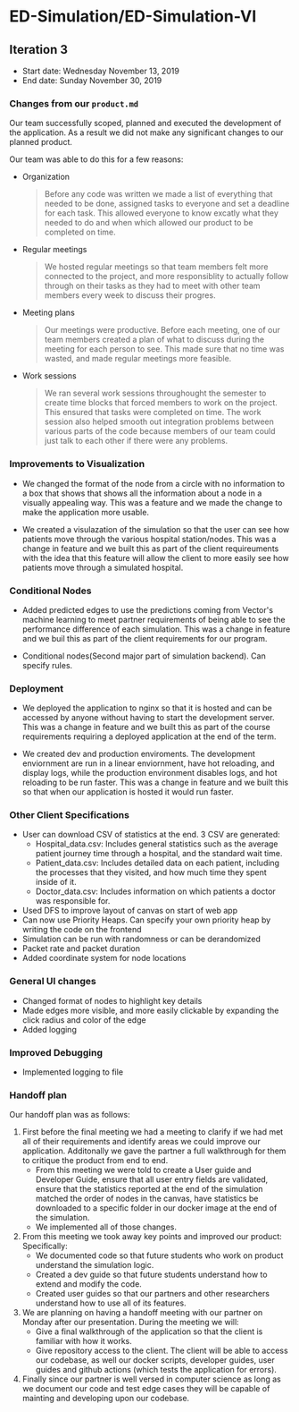 # ED-Simulation/ED-Simulation-VI

## Iteration 3

 * Start date: Wednesday November 13, 2019
 * End date: Sunday November 30, 2019 

### Changes from our `product.md`

Our team successfully scoped, planned and executed the development of the application. As a 
result we did not make any significant changes to our planned product. 

Our team was able to do this for a few reasons:
* Organization 
    > Before any code was written we made a list of everything that needed
    to be done, assigned tasks to everyone and set a deadline for each task. 
    This allowed everyone to know excatly what they needed to do and when
    which allowed our product to be completed on time. 
* Regular meetings
    > We hosted regular meetings so that team members felt more connected
    to the project, and more responsiblity to actually follow through on their 
    tasks as they had to meet with other team members every week to discuss their
    progres.
* Meeting plans
    > Our meetings were productive. Before each meeting, one of our team members
    created a plan of what to discuss during the meeting for each person to see.
    This made sure that no time was wasted, and made regular meetings more feasible. 
* Work sessions
    > We ran several work sessions throughought the semester to create time 
    blocks that forced members to work on the project. This ensured
    that tasks were completed on time. The work session also helped
    smooth out integration problems between various parts of the code
    because members of our team could just talk to each other if
    there were any problems. 

### Improvements to Visualization

* We changed the format of the node from a circle with no information to a box that shows
that shows all the information about a node in a visually appealing way. This was a feature
and we made the change to make the application more usable.
  
* We created a visulazation of the simulation so that the user can see how patients move
through the various hospital station/nodes. This was a change in feature and we built this as part of the client requireuments with the idea that this feature will allow the client to more easily see how patients move through a simulated
hospital. 


### Conditional Nodes

* Added predicted edges to use the predictions coming from Vector's machine learning to meet partner requirements of being able to see the performance difference of each simulation. This was a change 
in feature and we buil this as part of the client requirements for our program.

* Conditional nodes(Second major part of simulation backend). Can specify rules.

### Deployment

* We deployed the application to nginx so that it is hosted and can be accessed by anyone
without having to start the development server. This was a change in feature and we 
built this as part of the course requirements requiring a deployed application at the end of the term.

* We created dev and production enviroments. The development enviornment are run in a linear enviornment,
have hot reloading, and display logs, while the production environment disables logs, and hot reloading
to be run faster. This was a change in feature and we built this so that when our application is hosted
it would run faster. 


### Other Client Specifications


* User can download CSV of statistics at the end. 3 CSV are generated:
  * Hospital_data.csv: Includes general statistics such as the average patient journey time through a hospital, and the standard wait time.
  * Patient_data.csv: Includes detailed data on each patient, including the processes that they visited, and how much time
they spent inside of it.
  * Doctor_data.csv: Includes information on which patients a doctor was responsible for.
* Used DFS to improve layout of canvas on start of web app
* Can now use Priority Heaps. Can specify your own priority heap
by writing the code on the frontend
* Simulation can be run with randomness or can be derandomized
* Packet rate and packet duration
* Added coordinate system for node locations

### General UI changes
* Changed format of nodes to highlight key details 
* Made edges more visible, and more easily clickable by expanding the click radius and color of the edge
* Added logging

### Improved Debugging
* Implemented logging to file 


### Handoff plan

Our handoff plan was as follows:

1. First before the final meeting we had a meeting to clarify if we had met all of their 
requirements and identify areas we could improve our application. Additonally we 
gave the partner a full walkthrough for them to critique the product from end to end.
    * From this meeting we were told to create a User guide and Developer Guide, 
    ensure that all user entry fields are validated, ensure that the statistics reported
    at the end of the simulation matched the order of nodes in the canvas, have statistics be downloaded to a specific folder in our docker image at the end of the simulation.
    * We implemented all of those changes.
2. From this meeting we took away key points and improved our product:
   Specifically:
      * We documented code so that future students who work on product understand the simulation logic.
      * Created a dev guide so that future students understand how to extend and modify the code.
      * Created user guides so that our partners and other researchers understand how to use all of its features.
3. We are planning on having a handoff meeting with our partner on Monday after our presentation. During the meeting we will:
   * Give a final walkthrough of the application so that the client is familiar with how it works.
   * Give repository access to the client. The client will be able to access our codebase, as well our docker scripts, developer guides, user guides and github actions (which tests the application for errors).
4. Finally since our partner is well versed in computer science as long as we document
our code and test edge cases they will be capable of mainting and developing upon our codebase.